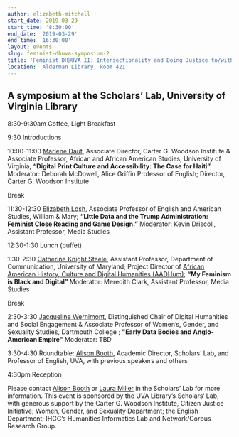 ```yaml
---
author: elizabeth-mitchell
start_date: 2019-03-29
start_time: '8:30:00'
end_date: '2019-03-29'
end_time: '16:30:00'
layout: events
slug: feminist-dhuva-symposium-2
title: 'Feminist DH@UVA II: Intersectionality and Doing Justice to/with Data'
location: 'Alderman Library, Room 421'
---
```


## A symposium at the Scholars’ Lab, University of Virginia Library

8:30-9:30am  Coffee, Light Breakfast

9:30  Introductions

10:00-11:00  [Marlene Daut](http://woodson.as.virginia.edu/people/profile/mld9b), Associate Director, Carter G. Woodson Institute & Associate Professor, African and African American Studies, University of Virginia; **“Digital Print Culture and Accessibility: The Case for Haiti”**  
Moderator: Deborah McDowell, Alice Griffin Professor of English; Director, Carter G. Woodson Institute

Break

11:30-12:30  [Elizabeth Losh](https://www.wm.edu/as/americanstudies/faculty/losh_e.php), Associate Professor of English and American Studies, William & Mary; **“Little Data and the Trump Administration: Feminist Close Reading and Game Design.”** 
Moderator: Kevin Driscoll, Assistant Professor, Media Studies

12:30-1:30  Lunch (buffet)

1:30-2:30  [Catherine Knight Steele](https://www.comm.umd.edu/people/faculty/steele), Assistant Professor, Department of Communication, University of Maryland; Project Director of [African American History, Culture and Digital Humanities (AADHum)](http://mith.umd.edu/research/aadhum/); **“My Feminism is Black and Digital”**
Moderator: Meredith Clark, Assistant Professor, Media Studies

Break

2:30-3:30  [Jacqueline Wernimont](https://jwernimont.com/), Distinguished Chair of Digital Humanities and Social Engagement & Associate Professor of Women’s, Gender, and Sexuality Studies, Dartmouth College ; **"Early Data Bodies and Anglo-American Empire"**
Moderator: TBD

3:30-4:30 Roundtable: [Alison Booth](https://scholarslab.org/people/alison-booth/), Academic Director, Scholars’ Lab, and Professor of English, UVA, with previous speakers and others

4:30pm Reception

Please contact [Alison Booth](mailto:ab6j@virginia.edu) or [Laura Miller](lam2c@virginia.edu) in the Scholars’ Lab for more information. This event is sponsored by the UVA Library’s Scholars‘ Lab, with generous support by the Carter G. Woodson Institute, Citizen Justice Initiative; Women, Gender, and Sexuality Department; the English Department; IHGC’s Humanities Informatics Lab and Network/Corpus Research Group.
